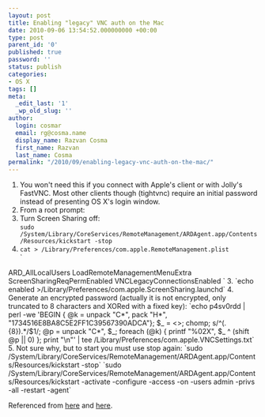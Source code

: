 ```yaml
---
layout: post
title: Enabling "legacy" VNC auth on the Mac
date: 2010-09-06 13:54:52.000000000 +00:00
type: post
parent_id: '0'
published: true
password: ''
status: publish
categories:
- OS X
tags: []
meta:
  _edit_last: '1'
  _wp_old_slug: ''
author:
  login: cosmar
  email: rg@cosma.name
  display_name: Razvan Cosma
  first_name: Razvan
  last_name: Cosma
permalink: "/2010/09/enabling-legacy-vnc-auth-on-the-mac/"
---
```

1. You won't need this if you connect with Apple's client or with Jolly's FastVNC. Most other clients though (tightvnc) require an initial password instead of presenting OS X's login window.
2. From a root prompt:
  1. Turn Screen Sharing off:  
`sudo /System/Library/CoreServices/RemoteManagement/ARDAgent.app/Contents/Resources/kickstart -stop`
  2. `cat > /Library/Preferences/com.apple.RemoteManagement.plist`  
`<!DOCTYPE plist PUBLIC "-//Apple//DTD PLIST 1.0//EN" "http://www.apple.com/DTDs/PropertyList-1.0.dtd">
<plist version="1.0">
 <dict>
 <key>ARD_AllLocalUsers</key> <false/>
 <key>LoadRemoteManagementMenuExtra</key> <true/>
 <key>ScreenSharingReqPermEnabled</key> <true/>
 <key>VNCLegacyConnectionsEnabled</key> <true/>
 </dict>
</plist>`
  3. `echo enabled >/Library/Preferences/com.apple.ScreenSharing.launchd`
  4. Generate an encrypted password (actually it is not encrypted, only truncated to 8 characters and XORed with a fixed key):  
`echo p4sv0rdd | perl -we 'BEGIN { @k = unpack "C*", pack "H*", "1734516E8BA8C5E2FF1C39567390ADCA"}; $_ = <>; chomp; s/^(.{8}).*/$1/; @p = unpack "C*", $_; foreach (@k) { printf "%02X", $_ ^ (shift @p || 0) }; print "\n"' | tee /Library/Preferences/com.apple.VNCSettings.txt`
  5. Not sure why, but to start you must use stop again:  
`sudo /System/Library/CoreServices/RemoteManagement/ARDAgent.app/Contents/Resources/kickstart -stop`  
`sudo /System/Library/CoreServices/RemoteManagement/ARDAgent.app/Contents/Resources/kickstart -activate -configure -access -on -users admin -privs -all -restart -agent`

Referenced from [here](http://forums.macrumors.com/showpost.php?p=7221295&postcount=20) and [here](http://lists.apple.com/archives/remote-desktop/2005/oct/msg00026.html).

